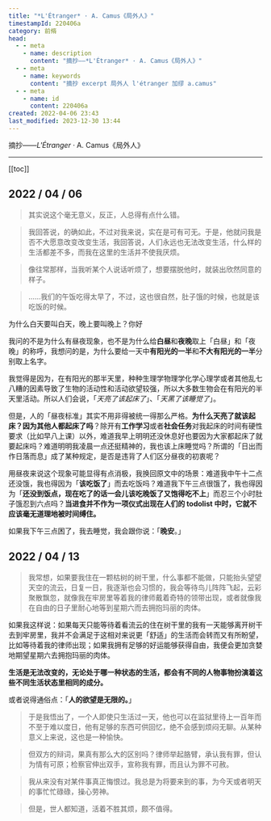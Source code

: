 ```yaml
---
title: "*L'Étranger* · A. Camus《局外人》"
timestampId: 220406a
category: 前脩
head:
  - - meta
    - name: description
      content: "摘抄——*L'Étranger* · A. Camus《局外人》"
  - - meta
    - name: keywords
      content: "摘抄 excerpt 局外人 l'étranger 加缪 a.camus"
  - - meta
    - name: id
      content: 220406a
created: 2022-04-06 23:43
last_modified: 2023-12-30 13:44
---
```


摘抄——*L'Étranger* · A. Camus《局外人》

---

[[toc]]

## 2022 / 04 / 06

> 其实说这个毫无意义，反正，人总得有点什么错。

> 我回答说，的确如此，不过对我来说，实在是可有可无。于是，他就问我是否不大愿意改变改变生活，我回答说，人们永远也无法改变生活，什么样的生活都差不多，而我在这里的生活并不使我厌烦。

> 像往常那样，当我听某个人说话听烦了，想要摆脱他时，就装出欣然同意的样子。

> ……我们的午饭吃得太早了，不过，这也很自然，肚子饿的时候，也就是该吃饭的时候。  

为什么白天要叫白天，晚上要叫晚上？你好

我问的不是为什么有昼夜现象，也不是为什么给**白昼**和**夜晚**取上「白昼」和「夜晚」的称呼，我想问的是，为什么要给一天中**有阳光的一半**和**不大有阳光的一半**分别取上名字。

我觉得是因为，在有阳光的那半天里，种种生理学物理学化学心理学或者其他乱七八糟的因素导致了生物的活动性和活动欲望较强，所以大多数生物会在有阳光的半天里活动。所以人们会说，「*天亮了该起床了*」、「*天黑了该睡觉了*」。

但是，人的「昼夜标准」其实不用非得被统一得那么严格。**为什么天亮了就该起床？因为其他人都起床了吗**？除开有**工作学习**或者**社会任务**对我起床的时间有硬性要求（比如早八上课）以外，难道我早上明明还没休息好也要因为大家都起床了就要起床吗？难道明明我凌晨一点还挺精神的，我也该上床睡觉吗？所谓的「日出而作日落而息」成了某种规定，是否是违背了人们区分昼夜的初衷呢？

用昼夜来说这个现象可能显得有点消极，我换回原文中的场景：难道我中午十二点还没饿，我也得因为「**该吃饭了**」而去吃饭吗？难道我下午三点很饿了，我也得因为「**还没到饭点，现在吃了的话一会儿该吃晚饭了又饱得吃不上**」而忍三个小时肚子饿忍到六点吗？**当进食并不作为一项仪式出现在人们的 todolist 中时，它就不应该毫无道理地被时间缚住。**

如果我下午三点困了，我去睡觉，我会跟你说：「**晚安**。」

## 2022 / 04 / 13

> 我常想，如果要我住在一颗枯树的树干里，什么事都不能做，只能抬头望望天空的流云，日复一日，我逐渐也会习惯的，我会等待鸟儿阵阵飞起，云彩聚散飘忽，就像我在牢房里等着我的律师戴着奇特的领带出现，或者就像我在自由的日子里耐心地等到星期六而去拥抱玛丽的肉体。  

如果我这样说：如果每天只能等待着看流云的住在树干里的我有一天能够离开树干去到牢房里，我并不会满足于这相对来说更「舒适」的生活而会转而又有所盼望，比如等待着我的律师出现；如果我拥有足够的好运能够获得自由，我便会更加贪婪地期望星期六去拥抱玛丽的肉体。

**生活是无法改变的，无论处于哪一种状态的生活，都会有不同的人物事物扮演着这些不同生活状态里相同的成分。**

或者说得通俗点：「**人的欲望是无限的。**」

> 于是我悟出了，一个人即使只生活过一天，他也可以在监狱里待上一百年而不至于难以度日，他有足够的东西可供回忆，绝不会感到烦闷无聊。从某种意义上来说，这也是一种愉快。

> 但双方的辩词，果真有那么大的区别吗？律师举起胳臂，承认我有罪，但认为情有可原；检察官伸出双手，宣称我有罪，而且认为罪不可赦。

> 我从来没有对某件事真正悔恨过。我总是为将要来到的事，为今天或者明天的事忙忙碌碌，操心劳神。

> 但是，世人都知道，活着不胜其烦，颇不值得。
